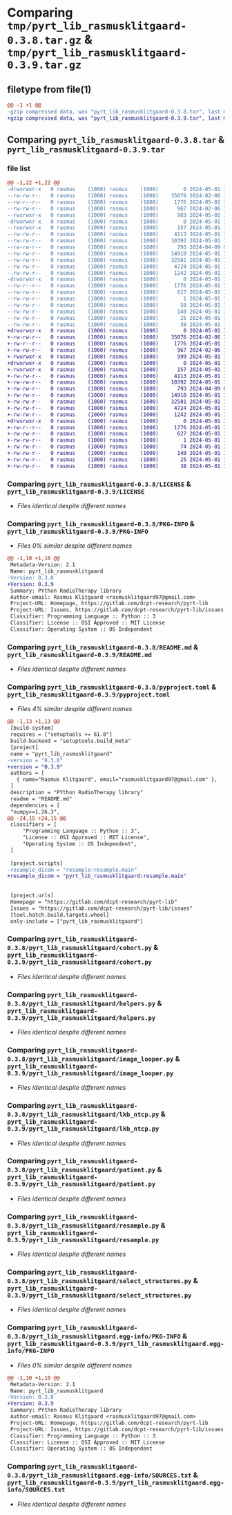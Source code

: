 # Comparing `tmp/pyrt_lib_rasmusklitgaard-0.3.8.tar.gz` & `tmp/pyrt_lib_rasmusklitgaard-0.3.9.tar.gz`

## filetype from file(1)

```diff
@@ -1 +1 @@
-gzip compressed data, was "pyrt_lib_rasmusklitgaard-0.3.8.tar", last modified: Wed May  1 13:13:04 2024, max compression
+gzip compressed data, was "pyrt_lib_rasmusklitgaard-0.3.9.tar", last modified: Wed May  1 13:14:04 2024, max compression
```

## Comparing `pyrt_lib_rasmusklitgaard-0.3.8.tar` & `pyrt_lib_rasmusklitgaard-0.3.9.tar`

### file list

```diff
@@ -1,22 +1,22 @@
-drwxrwxr-x   0 rasmus    (1000) rasmus    (1000)        0 2024-05-01 13:13:04.097577 pyrt_lib_rasmusklitgaard-0.3.8/
--rw-rw-r--   0 rasmus    (1000) rasmus    (1000)    35076 2024-02-06 14:03:05.000000 pyrt_lib_rasmusklitgaard-0.3.8/LICENSE
--rw-r--r--   0 rasmus    (1000) rasmus    (1000)     1776 2024-05-01 13:13:04.093577 pyrt_lib_rasmusklitgaard-0.3.8/PKG-INFO
--rw-rw-r--   0 rasmus    (1000) rasmus    (1000)      967 2024-02-06 14:03:05.000000 pyrt_lib_rasmusklitgaard-0.3.8/README.md
--rwxrwxr-x   0 rasmus    (1000) rasmus    (1000)      983 2024-05-01 13:13:00.000000 pyrt_lib_rasmusklitgaard-0.3.8/pyproject.toml
-drwxrwxr-x   0 rasmus    (1000) rasmus    (1000)        0 2024-05-01 13:13:04.093577 pyrt_lib_rasmusklitgaard-0.3.8/pyrt_lib_rasmusklitgaard/
--rwxrwxr-x   0 rasmus    (1000) rasmus    (1000)      157 2024-05-01 12:58:31.000000 pyrt_lib_rasmusklitgaard-0.3.8/pyrt_lib_rasmusklitgaard/__init__.py
--rw-rw-r--   0 rasmus    (1000) rasmus    (1000)     4113 2024-05-01 13:13:02.000000 pyrt_lib_rasmusklitgaard-0.3.8/pyrt_lib_rasmusklitgaard/cohort.py
--rw-rw-r--   0 rasmus    (1000) rasmus    (1000)    10392 2024-05-01 13:13:02.000000 pyrt_lib_rasmusklitgaard-0.3.8/pyrt_lib_rasmusklitgaard/helpers.py
--rw-rw-r--   0 rasmus    (1000) rasmus    (1000)      793 2024-04-09 08:44:14.000000 pyrt_lib_rasmusklitgaard-0.3.8/pyrt_lib_rasmusklitgaard/image_looper.py
--rw-rw-r--   0 rasmus    (1000) rasmus    (1000)    14910 2024-05-01 13:13:02.000000 pyrt_lib_rasmusklitgaard-0.3.8/pyrt_lib_rasmusklitgaard/lkb_ntcp.py
--rw-rw-r--   0 rasmus    (1000) rasmus    (1000)    32581 2024-05-01 13:13:02.000000 pyrt_lib_rasmusklitgaard-0.3.8/pyrt_lib_rasmusklitgaard/patient.py
--rw-rw-r--   0 rasmus    (1000) rasmus    (1000)     4724 2024-05-01 13:13:02.000000 pyrt_lib_rasmusklitgaard-0.3.8/pyrt_lib_rasmusklitgaard/resample.py
--rw-rw-r--   0 rasmus    (1000) rasmus    (1000)     1242 2024-05-01 13:13:02.000000 pyrt_lib_rasmusklitgaard-0.3.8/pyrt_lib_rasmusklitgaard/select_structures.py
-drwxrwxr-x   0 rasmus    (1000) rasmus    (1000)        0 2024-05-01 13:13:04.093577 pyrt_lib_rasmusklitgaard-0.3.8/pyrt_lib_rasmusklitgaard.egg-info/
--rw-r--r--   0 rasmus    (1000) rasmus    (1000)     1776 2024-05-01 13:13:04.000000 pyrt_lib_rasmusklitgaard-0.3.8/pyrt_lib_rasmusklitgaard.egg-info/PKG-INFO
--rw-rw-r--   0 rasmus    (1000) rasmus    (1000)      627 2024-05-01 13:13:04.000000 pyrt_lib_rasmusklitgaard-0.3.8/pyrt_lib_rasmusklitgaard.egg-info/SOURCES.txt
--rw-rw-r--   0 rasmus    (1000) rasmus    (1000)        1 2024-05-01 13:13:04.000000 pyrt_lib_rasmusklitgaard-0.3.8/pyrt_lib_rasmusklitgaard.egg-info/dependency_links.txt
--rw-rw-r--   0 rasmus    (1000) rasmus    (1000)       58 2024-05-01 13:13:04.000000 pyrt_lib_rasmusklitgaard-0.3.8/pyrt_lib_rasmusklitgaard.egg-info/entry_points.txt
--rw-rw-r--   0 rasmus    (1000) rasmus    (1000)      140 2024-05-01 13:13:04.000000 pyrt_lib_rasmusklitgaard-0.3.8/pyrt_lib_rasmusklitgaard.egg-info/requires.txt
--rw-rw-r--   0 rasmus    (1000) rasmus    (1000)       25 2024-05-01 13:13:04.000000 pyrt_lib_rasmusklitgaard-0.3.8/pyrt_lib_rasmusklitgaard.egg-info/top_level.txt
--rw-rw-r--   0 rasmus    (1000) rasmus    (1000)       38 2024-05-01 13:13:04.097577 pyrt_lib_rasmusklitgaard-0.3.8/setup.cfg
+drwxrwxr-x   0 rasmus    (1000) rasmus    (1000)        0 2024-05-01 13:14:04.266215 pyrt_lib_rasmusklitgaard-0.3.9/
+-rw-rw-r--   0 rasmus    (1000) rasmus    (1000)    35076 2024-02-06 14:03:05.000000 pyrt_lib_rasmusklitgaard-0.3.9/LICENSE
+-rw-r--r--   0 rasmus    (1000) rasmus    (1000)     1776 2024-05-01 13:14:04.266215 pyrt_lib_rasmusklitgaard-0.3.9/PKG-INFO
+-rw-rw-r--   0 rasmus    (1000) rasmus    (1000)      967 2024-02-06 14:03:05.000000 pyrt_lib_rasmusklitgaard-0.3.9/README.md
+-rwxrwxr-x   0 rasmus    (1000) rasmus    (1000)      999 2024-05-01 13:13:58.000000 pyrt_lib_rasmusklitgaard-0.3.9/pyproject.toml
+drwxrwxr-x   0 rasmus    (1000) rasmus    (1000)        0 2024-05-01 13:14:04.266215 pyrt_lib_rasmusklitgaard-0.3.9/pyrt_lib_rasmusklitgaard/
+-rwxrwxr-x   0 rasmus    (1000) rasmus    (1000)      157 2024-05-01 12:58:31.000000 pyrt_lib_rasmusklitgaard-0.3.9/pyrt_lib_rasmusklitgaard/__init__.py
+-rw-rw-r--   0 rasmus    (1000) rasmus    (1000)     4113 2024-05-01 13:14:02.000000 pyrt_lib_rasmusklitgaard-0.3.9/pyrt_lib_rasmusklitgaard/cohort.py
+-rw-rw-r--   0 rasmus    (1000) rasmus    (1000)    10392 2024-05-01 13:14:02.000000 pyrt_lib_rasmusklitgaard-0.3.9/pyrt_lib_rasmusklitgaard/helpers.py
+-rw-rw-r--   0 rasmus    (1000) rasmus    (1000)      793 2024-04-09 08:44:14.000000 pyrt_lib_rasmusklitgaard-0.3.9/pyrt_lib_rasmusklitgaard/image_looper.py
+-rw-rw-r--   0 rasmus    (1000) rasmus    (1000)    14910 2024-05-01 13:14:02.000000 pyrt_lib_rasmusklitgaard-0.3.9/pyrt_lib_rasmusklitgaard/lkb_ntcp.py
+-rw-rw-r--   0 rasmus    (1000) rasmus    (1000)    32581 2024-05-01 13:14:02.000000 pyrt_lib_rasmusklitgaard-0.3.9/pyrt_lib_rasmusklitgaard/patient.py
+-rw-rw-r--   0 rasmus    (1000) rasmus    (1000)     4724 2024-05-01 13:14:02.000000 pyrt_lib_rasmusklitgaard-0.3.9/pyrt_lib_rasmusklitgaard/resample.py
+-rw-rw-r--   0 rasmus    (1000) rasmus    (1000)     1242 2024-05-01 13:14:02.000000 pyrt_lib_rasmusklitgaard-0.3.9/pyrt_lib_rasmusklitgaard/select_structures.py
+drwxrwxr-x   0 rasmus    (1000) rasmus    (1000)        0 2024-05-01 13:14:04.266215 pyrt_lib_rasmusklitgaard-0.3.9/pyrt_lib_rasmusklitgaard.egg-info/
+-rw-r--r--   0 rasmus    (1000) rasmus    (1000)     1776 2024-05-01 13:14:04.000000 pyrt_lib_rasmusklitgaard-0.3.9/pyrt_lib_rasmusklitgaard.egg-info/PKG-INFO
+-rw-rw-r--   0 rasmus    (1000) rasmus    (1000)      627 2024-05-01 13:14:04.000000 pyrt_lib_rasmusklitgaard-0.3.9/pyrt_lib_rasmusklitgaard.egg-info/SOURCES.txt
+-rw-rw-r--   0 rasmus    (1000) rasmus    (1000)        1 2024-05-01 13:14:04.000000 pyrt_lib_rasmusklitgaard-0.3.9/pyrt_lib_rasmusklitgaard.egg-info/dependency_links.txt
+-rw-rw-r--   0 rasmus    (1000) rasmus    (1000)       74 2024-05-01 13:14:04.000000 pyrt_lib_rasmusklitgaard-0.3.9/pyrt_lib_rasmusklitgaard.egg-info/entry_points.txt
+-rw-rw-r--   0 rasmus    (1000) rasmus    (1000)      140 2024-05-01 13:14:04.000000 pyrt_lib_rasmusklitgaard-0.3.9/pyrt_lib_rasmusklitgaard.egg-info/requires.txt
+-rw-rw-r--   0 rasmus    (1000) rasmus    (1000)       25 2024-05-01 13:14:04.000000 pyrt_lib_rasmusklitgaard-0.3.9/pyrt_lib_rasmusklitgaard.egg-info/top_level.txt
+-rw-rw-r--   0 rasmus    (1000) rasmus    (1000)       38 2024-05-01 13:14:04.266215 pyrt_lib_rasmusklitgaard-0.3.9/setup.cfg
```

### Comparing `pyrt_lib_rasmusklitgaard-0.3.8/LICENSE` & `pyrt_lib_rasmusklitgaard-0.3.9/LICENSE`

 * *Files identical despite different names*

### Comparing `pyrt_lib_rasmusklitgaard-0.3.8/PKG-INFO` & `pyrt_lib_rasmusklitgaard-0.3.9/PKG-INFO`

 * *Files 0% similar despite different names*

```diff
@@ -1,10 +1,10 @@
 Metadata-Version: 2.1
 Name: pyrt_lib_rasmusklitgaard
-Version: 0.3.8
+Version: 0.3.9
 Summary: PYthon RadioTherapy library
 Author-email: Rasmus Klitgaard <rasmusklitgaard97@gmail.com>
 Project-URL: Homepage, https://gitlab.com/dcpt-research/pyrt-lib
 Project-URL: Issues, https://gitlab.com/dcpt-research/pyrt-lib/issues
 Classifier: Programming Language :: Python :: 3
 Classifier: License :: OSI Approved :: MIT License
 Classifier: Operating System :: OS Independent
```

### Comparing `pyrt_lib_rasmusklitgaard-0.3.8/README.md` & `pyrt_lib_rasmusklitgaard-0.3.9/README.md`

 * *Files identical despite different names*

### Comparing `pyrt_lib_rasmusklitgaard-0.3.8/pyproject.toml` & `pyrt_lib_rasmusklitgaard-0.3.9/pyproject.toml`

 * *Files 4% similar despite different names*

```diff
@@ -1,13 +1,13 @@
 [build-system]
 requires = ["setuptools >= 61.0"]
 build-backend = "setuptools.build_meta"
 [project]
 name = "pyrt_lib_rasmusklitgaard"
-version = "0.3.8"
+version = "0.3.9"
 authors = [
   { name="Rasmus Klitgaard", email="rasmusklitgaard97@gmail.com" },
 ]
 description = "PYthon RadioTherapy library"
 readme = "README.md"
 dependencies = [
 "numpy>=1.26.3",
@@ -24,15 +24,15 @@
 classifiers = [
     "Programming Language :: Python :: 3",
     "License :: OSI Approved :: MIT License",
     "Operating System :: OS Independent",
 ]
 
 [project.scripts]
-resample_dicom = "resample:resample.main"
+resample_dicom = "pyrt_lib_rasmusklitgaard:resample.main"
 
 
 [project.urls]
 Homepage = "https://gitlab.com/dcpt-research/pyrt-lib"
 Issues = "https://gitlab.com/dcpt-research/pyrt-lib/issues"
 [tool.hatch.build.targets.wheel]
 only-include = ["pyrt_lib_rasmusklitgaard"]
```

### Comparing `pyrt_lib_rasmusklitgaard-0.3.8/pyrt_lib_rasmusklitgaard/cohort.py` & `pyrt_lib_rasmusklitgaard-0.3.9/pyrt_lib_rasmusklitgaard/cohort.py`

 * *Files identical despite different names*

### Comparing `pyrt_lib_rasmusklitgaard-0.3.8/pyrt_lib_rasmusklitgaard/helpers.py` & `pyrt_lib_rasmusklitgaard-0.3.9/pyrt_lib_rasmusklitgaard/helpers.py`

 * *Files identical despite different names*

### Comparing `pyrt_lib_rasmusklitgaard-0.3.8/pyrt_lib_rasmusklitgaard/image_looper.py` & `pyrt_lib_rasmusklitgaard-0.3.9/pyrt_lib_rasmusklitgaard/image_looper.py`

 * *Files identical despite different names*

### Comparing `pyrt_lib_rasmusklitgaard-0.3.8/pyrt_lib_rasmusklitgaard/lkb_ntcp.py` & `pyrt_lib_rasmusklitgaard-0.3.9/pyrt_lib_rasmusklitgaard/lkb_ntcp.py`

 * *Files identical despite different names*

### Comparing `pyrt_lib_rasmusklitgaard-0.3.8/pyrt_lib_rasmusklitgaard/patient.py` & `pyrt_lib_rasmusklitgaard-0.3.9/pyrt_lib_rasmusklitgaard/patient.py`

 * *Files identical despite different names*

### Comparing `pyrt_lib_rasmusklitgaard-0.3.8/pyrt_lib_rasmusklitgaard/resample.py` & `pyrt_lib_rasmusklitgaard-0.3.9/pyrt_lib_rasmusklitgaard/resample.py`

 * *Files identical despite different names*

### Comparing `pyrt_lib_rasmusklitgaard-0.3.8/pyrt_lib_rasmusklitgaard/select_structures.py` & `pyrt_lib_rasmusklitgaard-0.3.9/pyrt_lib_rasmusklitgaard/select_structures.py`

 * *Files identical despite different names*

### Comparing `pyrt_lib_rasmusklitgaard-0.3.8/pyrt_lib_rasmusklitgaard.egg-info/PKG-INFO` & `pyrt_lib_rasmusklitgaard-0.3.9/pyrt_lib_rasmusklitgaard.egg-info/PKG-INFO`

 * *Files 0% similar despite different names*

```diff
@@ -1,10 +1,10 @@
 Metadata-Version: 2.1
 Name: pyrt_lib_rasmusklitgaard
-Version: 0.3.8
+Version: 0.3.9
 Summary: PYthon RadioTherapy library
 Author-email: Rasmus Klitgaard <rasmusklitgaard97@gmail.com>
 Project-URL: Homepage, https://gitlab.com/dcpt-research/pyrt-lib
 Project-URL: Issues, https://gitlab.com/dcpt-research/pyrt-lib/issues
 Classifier: Programming Language :: Python :: 3
 Classifier: License :: OSI Approved :: MIT License
 Classifier: Operating System :: OS Independent
```

### Comparing `pyrt_lib_rasmusklitgaard-0.3.8/pyrt_lib_rasmusklitgaard.egg-info/SOURCES.txt` & `pyrt_lib_rasmusklitgaard-0.3.9/pyrt_lib_rasmusklitgaard.egg-info/SOURCES.txt`

 * *Files identical despite different names*

